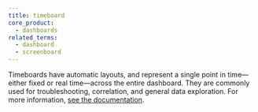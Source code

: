 ```yaml
---
title: timeboard
core_product:
  - dashboards
related_terms:
  - dashboard
  - screenboard
---
```


Timeboards have automatic layouts, and represent a single point in time—either fixed or real time—across the entire dashboard. They are commonly used for troubleshooting, correlation, and general data exploration. For more information, <a href="/dashboards/#get-started">see the documentation</a>.
